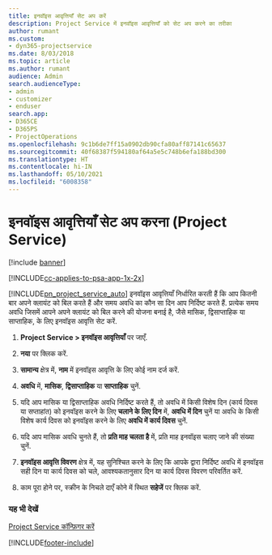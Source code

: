 ```yaml
---
title: इनवॉइस आवृत्तियाँ सेट अप करें
description: Project Service में इनवॉइस आवृत्तियाँ को सेट अप करने का तरीका
author: rumant
ms.custom:
- dyn365-projectservice
ms.date: 8/03/2018
ms.topic: article
ms.author: rumant
audience: Admin
search.audienceType:
- admin
- customizer
- enduser
search.app:
- D365CE
- D365PS
- ProjectOperations
ms.openlocfilehash: 9c1b6de7ff15a0902db90cfa80aff87141c65637
ms.sourcegitcommit: 40f68387f594180af64a5e5c748b6efa188bd300
ms.translationtype: HT
ms.contentlocale: hi-IN
ms.lasthandoff: 05/10/2021
ms.locfileid: "6008358"
---
```

# <a name="set-up-invoice-frequencies-project-service"></a>इनवॉइस आवृत्तियाँ सेट अप करना (Project Service)

[!include [banner](../includes/psa-now-project-operations.md)]

[!INCLUDE[cc-applies-to-psa-app-1x-2x](../includes/cc-applies-to-psa-app-1x-2x.md)]

[!INCLUDE[pn_project_service_auto](../includes/pn-project-service-auto.md)] इनवॉइस आवृत्तियाँ निर्धारित करती हैं कि आप कितनी बार अपने क्लायंट को बिल करते हैं और समय अवधि का कौन सा दिन आप निर्दिष्ट करते हैं. प्रत्येक समय अवधि जिसमें आपने अपने क्लायंट को बिल करने की योजना बनाई है, जैसे मासिक, द्विसाप्ताहिक या साप्ताहिक, के लिए इनवॉइस आवृत्ति सेट करें.  
  
1.  **Project Service > इनवॉइस आवृत्तियाँ** पर जाएँ.  
  
2.  **नया** पर क्लिक करें.  
  
3.  **सामान्य** क्षेत्र में, **नाम** में इनवॉइस आवृत्ति के लिए कोई नाम दर्ज करें.  
  
4.  **अवधि** में, **मासिक**, **द्विसाप्ताहिक** या **साप्ताहिक** चुनें.  
  
5.  यदि आप मासिक या द्विसाप्ताहिक अवधि निर्दिष्ट करते हैं, तो अवधि में किसी विशेष दिन (कार्य दिवस या सप्ताहांत) को इनवॉइस करने के लिए **चलाने के लिए दिन** में, **अवधि में दिन** चुनें या अवधि के किसी विशेष कार्य दिवस को इनवॉइस करने के लिए **अवधि में कार्य दिवस** चुनें.  
  
6.  यदि आप मासिक अवधि चुनते हैं, तो **प्रति माह चलता है** में, प्रति माह इनवॉइस चलाए जाने की संख्या चुनें.  
  
7.  **इनवॉइस आवृत्ति विवरण** क्षेत्र में, यह सुनिश्चित करने के लिए कि आपके द्वारा निर्दिष्ट अवधि में इनवॉइस सही दिन या कार्य दिवस को चले, आवश्यकतानुसार दिन या कार्य दिवस विवरण परिवर्तित करें.  
  
8.  काम पूरा होने पर, स्‍क्रीन के निचले दाएँ कोने में स्थित **सहेजें** पर क्लिक करें.  
  
### <a name="see-also"></a>यह भी देखें  
 [Project Service कॉन्फ़िगर करें](../psa/configure.md)


[!INCLUDE[footer-include](../includes/footer-banner.md)]
